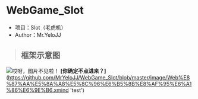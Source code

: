 # WebGame_Slot
* 项目：Slot（老虎机）
* Author：Mr.YeloJJ
>## **框架示意图**
![哎呀，图片不见啦！](https://github.com/MrYeloJJ/WebGame_Slot/blob/master/image/Web%E8%87%AA%E5%8A%A8%E5%8C%96%E6%B5%8B%E8%AF%95%E6%A1%86%E6%9E%B6.png "别看了， 再看你也看不清！！！")
**[你确定不点进来？]**(https://github.com/MrYeloJJ/WebGame_Slot/blob/master/image/Web%E8%87%AA%E5%8A%A8%E5%8C%96%E6%B5%8B%E8%AF%95%E6%A1%86%E6%9E%B6.xmind 'test')
